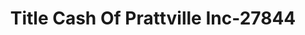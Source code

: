 ---
f_zip-code: 36067
f_state-code: AL
title: Title Cash Of Prattville Inc-27844
f_phone: 334-358-0036
f_city-only: Prattville
f_address: 741 South Memorial Drive Prattville
f_location-unique-id: '27844'
slug: title-cash-of-prattville-inc-27844
updated-on: '2024-05-30T13:46:58.046Z'
created-on: '2024-05-30T13:36:59.803Z'
published-on: '2024-05-30T13:54:32.469Z'
f_city-state: cms/city/prattville-al.md
f_company: cms/company/title-cash-of-prattville-inc.md
f_state: cms/state/alabama.md
layout: '[payday-loan].html'
tags: payday-loan
---